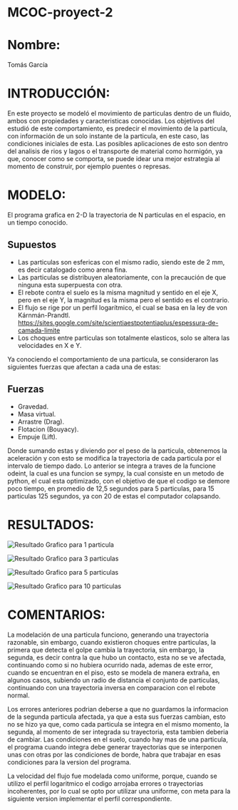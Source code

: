 # MCOC-proyect-2

Nombre:
=============
Tomás García


INTRODUCCIÓN:
=============
En este proyecto se modeló el movimiento de particulas dentro de un fluido, ambos con propiedades y caracteristicas conocidas. Los objetivos del estudió de este comportamiento, es predecir el movimiento de la particula, con información de un solo instante de la particula, en este caso, las condiciones iniciales de esta.
Las posibles aplicaciones de esto son dentro del analisis de rios y lagos o el transporte de material como hormigón, ya que, conocer como se comporta, se puede idear una mejor estrategia al momento de construir, por ejemplo puentes o represas. 

MODELO:
=============
El programa grafica en 2-D la trayectoria de N particulas en el espacio, en un tiempo conocido.

Supuestos
-------------
+ Las particulas son esfericas con el mismo radio, siendo este de 2 mm, es decir catalogado como arena fina.
+ Las particulas se distribuyen aleatoriamente, con la precaución de que ninguna esta superpuesta con otra.
+ El rebote contra el suelo es la misma magnitud y sentido en el eje X, pero en el eje Y, la magnitud es la misma pero el sentido es el contrario.
+ El flujo se rige por un perfil logarítmico, el cual se basa en la ley de von Kárnmán-Prandtl. https://sites.google.com/site/scientiaestpotentiaplus/espessura-de-camada-limite
+ Los choques entre particulas son totalmente elasticos, solo se altera las velocidades en X e Y.

Ya conociendo el comportamiento de una particula, se consideraron las siguientes fuerzas que afectan a cada una de estas:

Fuerzas
-------------
+ Gravedad.
+ Masa virtual.
+ Arrastre (Drag).
+ Flotacion (Bouyacy).
+ Empuje (Lift).

Donde sumando estas y diviendo por el peso de la particula, obtenemos la aceleración y con esto se modifica la trayectoria de cada particula por el intervalo de tiempo dado.
Lo anterior se integra a traves de la funcione odeint, la cual es una funcion se sympy, la cual consiste en un metodo de python, el cual esta optimizado, con el objetivo de que el codigo se demore poco tiempo, en promedio de 12,5 segundos para 5 particulas, para 15 particulas 125 segundos, ya con 20 de estas el computador colapsando.


RESULTADOS:
=============
![Resultado](https://github.com/resnakk/MCOC-proyect-2/Mauricio%20Sanchez/blob/master/1p.png)
Grafico para 1 particula

![Resultado](https://github.com/resnakk/MCOC-proyect-2/Mauricio%20Sanchez/blob/master/3p.png)
Grafico para 3 particulas

![Resultado](https://github.com/resnakk/MCOC-proyect-2/Mauricio%20Sanchez/blob/master/5p.png)
Grafico para 5 particulas

![Resultado](https://github.com/resnakk/MCOC-proyect-2/Mauricio%20Sanchez/blob/master/10p.png)
Grafico para 10 particulas


COMENTARIOS:
=============
La modelación de una particula funciono, generando una trayectoria razonable, sin embargo, cuando existieron choques entre particulas, la primera que detecta el golpe cambia la trayectoria, sin embargo, la segunda, es decir contra la que hubo un contacto, esta no se ve afectada, continuando como si no hubiera ocurrido nada, ademas de este error, cuando se encuentran en el piso, esto se modela de manera extraña, en algunos casos, subiendo un radio de distancia el conjunto de particulas, continuando con una trayectoria inversa en comparacion con el rebote normal.

Los errores anteriores podrian deberse a que no guardamos la informacion de la segunda particula afectada, ya que a esta sus fuerzas cambian, esto no se hizo ya que, como cada particula se integra en el mismo momento, la segunda, al momento de ser integrada su trayectoria, esta tambien deberia de cambiar. Las condiciones en el suelo, cuando hay mas de una particula, el programa cuando integra debe generar trayectorias que se interponen unas con otras por las condiciones de borde, habra que trabajar en esas condiciones para la version del programa.

La velocidad del flujo fue modelada como uniforme, porque, cuando se utilizo el perfil logaritmico el codigo arrojaba errores o trayectorias incoherentes, por lo cual se opto por utilizar una uniforme, con meta para la siguiente version implementar el perfil correspondiente.
